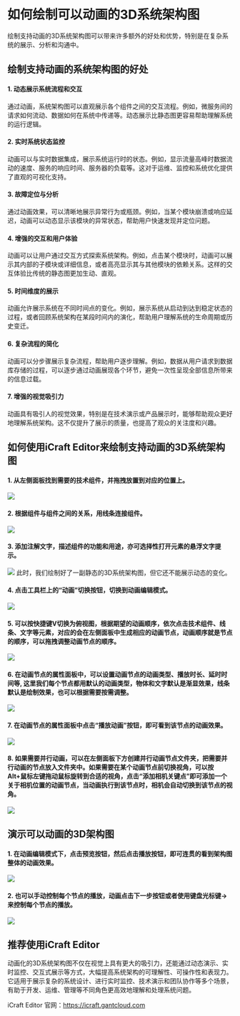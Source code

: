<!--
 * @Descripttion: 
 * @MainAuthor: 
-->

# 如何绘制可以动画的3D系统架构图

绘制支持动画的3D系统架构图可以带来许多额外的好处和优势，特别是在复杂系统的展示、分析和沟通中。

## 绘制支持动画的系统架构图的好处

#### 1. 动态展示系统流程和交互

通过动画，系统架构图可以直观展示各个组件之间的交互流程。例如，微服务间的请求如何流动、数据如何在系统中传递等。动态展示比静态图更容易帮助理解系统的运行逻辑。

#### 2. 实时系统状态监控

动画可以与实时数据集成，展示系统运行时的状态。例如，显示流量高峰时数据流动的速度、服务的响应时间、服务器的负载等。这对于运维、监控和系统优化提供了直观的可视化支持。

#### 3. 故障定位与分析

通过动画效果，可以清晰地展示异常行为或瓶颈。例如，当某个模块崩溃或响应延迟，动画可以动态显示该模块的异常状态，帮助用户快速发现并定位问题。

#### 4. 增强的交互和用户体验

动画可以让用户通过交互方式探索系统架构。例如，点击某个模块时，动画可以展示其内部的子模块或详细信息，或者高亮显示其与其他模块的依赖关系。这样的交互体验比传统的静态图更加生动、直观。

#### 5. 时间维度的展示

动画允许展示系统在不同时间点的变化。例如，展示系统从启动到达到稳定状态的过程，或者回顾系统架构在某段时间内的演化，帮助用户理解系统的生命周期或历史变迁。

#### 6. 复杂流程的简化

动画可以分步骤展示复杂流程，帮助用户逐步理解。例如，数据从用户请求到数据库存储的过程，可以逐步通过动画展现各个环节，避免一次性呈现全部信息所带来的信息过载。

#### 7. 增强的视觉吸引力

动画具有吸引人的视觉效果，特别是在技术演示或产品展示时，能够帮助观众更好地理解系统架构。这不仅提升了展示的质量，也提高了观众的关注度和兴趣。


## 如何使用iCraft Editor来绘制支持动画的3D系统架构图

#### 1. 从左侧面板找到需要的技术组件，并拖拽放置到对应的位置上。
![](https://raw.githubusercontent.com/gantFDT/icraft/refs/heads/main/public/blog/animation/1.jpg)
#### 2. 根据组件与组件之间的关系，用线条连接组件。
![](https://raw.githubusercontent.com/gantFDT/icraft/refs/heads/main/public/blog/animation/2.jpg)
#### 3. 添加注解文字，描述组件的功能和用途，亦可选择性打开元素的悬浮文字提示。
![](https://raw.githubusercontent.com/gantFDT/icraft/refs/heads/main/public/blog/animation/3.jpg)
此时，我们绘制好了一副静态的3D系统架构图，但它还不能展示动态的变化。

#### 4. 点击工具栏上的“动画”切换按钮，切换到动画编辑模式。
![](https://raw.githubusercontent.com/gantFDT/icraft/refs/heads/main/public/blog/animation/4.jpg)
#### 5. 可以按快捷键V切换为俯视图，根据期望的动画顺序，依次点击技术组件、线条、文字等元素，对应的会在左侧面板中生成相应的动画节点，动画顺序就是节点的顺序，可以拖拽调整动画节点的顺序。
![](https://raw.githubusercontent.com/gantFDT/icraft/refs/heads/main/public/blog/animation/5.jpg)
#### 6. 在动画节点的属性面板中，可以设置动画节点的动画类型、播放时长、延时时间等, 这里我们每个节点都用默认的动画类型，物体和文字默认是渐显效果，线条默认是绘制效果，也可以根据需要按需调整。
![](https://raw.githubusercontent.com/gantFDT/icraft/refs/heads/main/public/blog/animation/6.jpg)
#### 7. 在动画节点的属性面板中点击“播放动画”按钮，即可看到该节点的动画效果。
![](https://raw.githubusercontent.com/gantFDT/icraft/refs/heads/main/public/blog/animation/7.jpg)
  
#### 8.  如果需要并行动画，可以在左侧面板下方创建并行动画节点文件夹，把需要并行动画的节点放入文件夹中。如果需要在某个动画节点前切换视角，可以按Alt+鼠标左键拖动鼠标旋转到合适的视角，点击“添加相机关键点”即可添加一个关于相机位置的动画节点，当动画执行到该节点时，相机会自动切换到该节点的视角。
![](https://raw.githubusercontent.com/gantFDT/icraft/refs/heads/main/public/blog/animation/8.jpg)

## 演示可以动画的3D架构图
#### 1. 在动画编辑模式下，点击预览按钮，然后点击播放按钮，即可连贯的看到架构图整体的动画效果。
![](https://raw.githubusercontent.com/gantFDT/icraft/refs/heads/main/public/blog/animation/21.gif)

#### 2. 也可以手动控制每个节点的播放，动画点击下一步按钮或者使用键盘光标键→来控制每个节点的播放。
![](https://raw.githubusercontent.com/gantFDT/icraft/refs/heads/main/public/blog/animation/22.jpg)

## 推荐使用iCraft Editor
动画化的3D系统架构图不仅在视觉上具有更大的吸引力，还能通过动态演示、实时监控、交互式展示等方式，大幅提高系统架构的可理解性、可操作性和表现力。它适用于展示复杂的系统设计、进行实时监控、技术演示和团队协作等多个场景，有助于开发、运维、管理等不同角色更高效地理解和处理系统问题。

iCraft Editor 官网：https://icraft.gantcloud.com